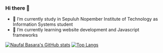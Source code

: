 ### Hi there 👋

- 🔭 I’m currently study in Sepuluh Nopember Institute of Technology as Information Systems student
- 🌱 I’m currently learning website development and Javascript frameworks


[![Naufal Basara's GitHub stats](https://github-readme-stats.vercel.app/api?username=naufalbasara&hide=issues&theme=ocean_dark)](https://github.com/anuraghazra/github-readme-stats)
[![Top Langs](https://github-readme-stats.vercel.app/api/top-langs/?username=naufalbasara&theme=ocean_dark&layout=compact)](https://github.com/anuraghazra/github-readme-stats)
